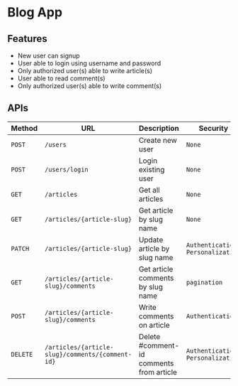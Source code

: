 # Blog App

## Features

* New user can signup
* User able to login using username and password
* Only authorized user(s) able to write article(s)
* User able to read comment(s)
* Only authorized user(s) able to write comment(s)

## APIs
| Method     | URL                                                    | Description                              |Security                                        |
| --------   | -------------------------------------------------------| -----------------------------------------| -----------------------------------------------|
| `POST`     | `/users`                                               | Create new user                          |`None`                                          |
| `POST`     | `/users/login`                                         | Login existing user                      |`None`                                          |
| `GET`      | `/articles`                                            | Get all articles                         |`None`                                          |
| `GET`      | `/articles/{article-slug}`                             | Get article by slug name                 |`None`                                          |
| `PATCH`    | `/articles/{article-slug}`                             | Update article by slug name              |`Authentication` `Personalization`              |
| `GET`      | `/articles/{article-slug}/comments`                    | Get article comments by slug name        |`pagination`                                    |
| `POST`     | `/articles/{article-slug}/comments`                    | Write comments on article                |`Authentication`                                |
| `DELETE`   | `/articles/{article-slug}/comments/{comment-id}`       |Delete #comment-id comments from article  |`Authentication` `Personalization`              |
